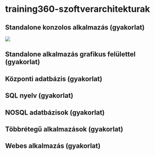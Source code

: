 # training360-szoftverarchitekturak

## Standalone konzolos alkalmazás (gyakorlat)
![](https://github.com/Oli57github/training360-szoftverarchitekturak/blob/main/Standalone%20konzolos%20alkalmaz%C3%A1s.jpg)
## Standalone alkalmazás grafikus felülettel (gyakorlat)

## Központi adatbázis (gyakorlat)

## SQL nyelv (gyakorlat)

## NOSQL adatbázisok (gyakorlat)

## Többrétegű alkalmazások (gyakorlat)

## Webes alkalmazás (gyakorlat)


